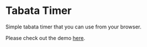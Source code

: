 Tabata Timer
============

Simple tabata timer that you can use from your browser.

Please check out the demo <a href="http://natemago.github.io/tabata-timer">here</a>.

